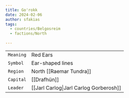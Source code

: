 ```yaml
---
title: Go'rokk
date: 2024-02-06
author: sfakias
tags:
  - countries/Belgosreim
  - factions/North
 
---
```

| | |
| --- | --- |
| `Meaning` | Red Ears |
| `Symbol` | Ear-shaped lines |
| `Region` | North [[Raemar Tundra]] |
| `Capital` | [[Drafhün]] |
| `Leader` | [[Jarl Carlog\|Jarl Carlog Gorberosh]] |